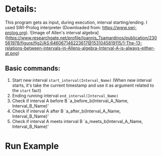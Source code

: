 # Details:
This program gets as input, during execution, interval starting/ending.
I used SWI-Prolog interpreter (Downloaded from: https://www.swi-prolog.org).
![Image of Allen's interval algebra] (https://www.researchgate.net/profile/Ioannis_Tsamardinos/publication/230561978/figure/fig2/AS:646067146223617@1531045819115/1-The-13-relations-between-intervals-in-Allens-algebra-Interval-A-is-always-either-at.png)
## Basic commands:
1. Start new interval `start_interval(Interval_Name)` (When new interval starts, it's take the current timestamp and use it as argument related to the `start` fact)
2. Ending running interval `end_interval(Interval_Name)`
3. Check if interval A before B `a_before_b(Interval_A_Name, Interval_B_Name)'
4. Check if interval A after B `a_after_b(Interval_A_Name, Interval_B_Name)'
5. Check if interval A meets interval B `a_meets_b(Interval_A_Name, Interval_B_Name)'



# Run Example

